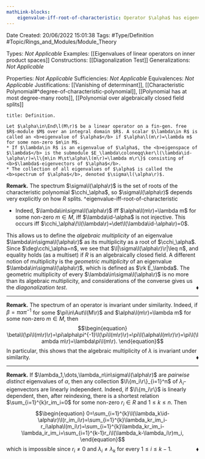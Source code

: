```yaml
---
mathLink-blocks:
    eigenvalue-iff-root-of-characteristic: Operator $\alpha$ has eigenvalue $\lambda$ $\Leftrightarrow$ $\cchi_\alpha\!\l(\lambda\r)=0$
---
```


<div class="topSpace"></div>

Date Created: 20/06/2022 15:01:38
Tags: #Type/Definition #Topic/Rings_and_Modules/Module_Theory

Types: <i>Not Applicable</i>
Examples: [[Eigenvalues of linear operators on inner product spaces]]
Constructions: [[Diagonalization Test]]
Generalizations: <i>Not Applicable</i>

Properties: <i>Not Applicable</i>
Sufficiencies: <i>Not Applicable</i>
Equivalences: <i>Not Applicable</i>
Justifications: [[Vanishing of determinant]], [[Characteristic Polynomial#^degree-of-characteristic-polynomial]], [[Polynomial has at most degree-many roots]], [[Polynomial over algebraically closed field splits]]

``` ad-Definition
title: Definition.

Let $\alpha\in\End\l(M\r)$ be a linear operator on a fin-gen. free $R$-module $M$ over an integral domain $R$. A scalar $\lambda\in R$ is called an <b>eigenvalue of $\alpha$</b> if $\alpha\l(m\r)=\lambda m$ for some non-zero $m\in M$.
* If $\lambda\in R$ is an eigenvalue of $\alpha$, the <b>eigenspace of $\lambda$</b> is the submodule $E_\lambda\coloneqq\ker\l(\lambda\id-\alpha\r)=\l\{m\in M\st\alpha\l(m\r)=\lambda m\r\}$ consisting of <b>$\lambda$-eigenvectors of $\alpha$</b>.
* The collection of all eigenvalues of $\alpha$ is called the <b>spectrum of $\alpha$</b>, denoted $\sigma\l(\alpha\r)$.

```

<b>Remark.</b> The spectrum $\sigma\l(\alpha\r)$ is the set of roots of the characteristic polynomial $\cchi_\alpha$, so $\sigma\l(\alpha\r)$ depends very explicitly on how $R$ splits.
^eigenvalue-iff-root-of-characteristic
* Indeed, $\lambda\in\sigma\l(\alpha\r)$ iff $\alpha\l(m\r)=\lambda m$ for some non-zero $m\in M$, iff $\lambda\id-\alpha$ is not injective. This occurs iff $\cchi_\alpha\!\l(\lambda\r)=\det\l(\lambda\id-\alpha\r)=0$.

This allows us to define the <i>algebraic multiplicity</i> of an eigenvalue $\lambda\in\sigma\l(\alpha\r)$ as its multiplicity as a root of $\cchi_\alpha$. Since $\deg\cchi_\alpha=n$, we see that $\l|\sigma\l(\alpha\r)\r|\leq n$, and equality holds (as a multiset) if $R$ is an algebraically closed field. A different notion of multiplicity is the <i>geometric multiplicity</i> of an eigenvalue $\lambda\in\sigma\l(\alpha\r)$, which is defined as $\rk E_\lambda$. The geometric multiplicity of every $\lambda\in\sigma\l(\alpha\r)$ is no more than its algebraic multiplicity, and considerations of the converse gives us the <i>diagonalization test</i>.<span style="float:right;">$\blacklozenge$</span>

---

<b>Remark.</b> The spectrum of an operator is invariant under similarity. Indeed, if $\beta=\pi\alpha\pi^{-1}$ for some $\pi\in\Aut\l(M\r)$ and $\alpha\l(m\r)=\lambda m$ for some non-zero $m\in M$, then
$$\begin{equation}
    \beta\l(\pi\l(m\r)\r)=\pi\alpha\pi^{-1}\l(\pi\l(m\r)\r)=\pi\l(\alpha\l(m\r)\r)=\pi\l(\lambda m\r)=\lambda\pi\l(m\r).
\end{equation}$$
In particular, this shows that the algebraic multiplicity of $\lambda$ is invariant under similarity.<span style="float:right;">$\blacklozenge$</span>

---

<b>Remark.</b> If $\lambda_1,\dots,\lambda_n\in\sigma\l(\alpha\r)$ are <i>pairwise distinct</i> eigenvalues of $\alpha$, then any collection $\l\{m_i\r\}_{i=1}^n$ of $\lambda_i$-eigenvectors are linearly independent. Indeed, if $\l\{m_i\r\}$ is linearly dependent, then, after reindexing, there is a shortest relation $\sum_{i=1}^{k}r_im_i=0$ for some non-zero $r_i\in R$ and $1\leq k\leq n$. Then
$$\begin{equation}
    0=\sum_{i=1}^{k}\l(\lambda_k\id-\alpha\r)\l(r_im_i\r)=\sum_{i=1}^{k}\lambda_kr_im_i-r_i\alpha\l(m_i\r)=\sum_{i=1}^{k}\lambda_kr_im_i-\lambda_ir_im_i=\sum_{i=1}^{k-1}r_i\l(\lambda_k-\lambda_i\r)m_i,
\end{equation}$$
which is impossible since $r_i\neq0$ and $\lambda_i\neq\lambda_k$ for every $1\leq i\leq k-1$.<span style="float:right;">$\blacklozenge$</span>
